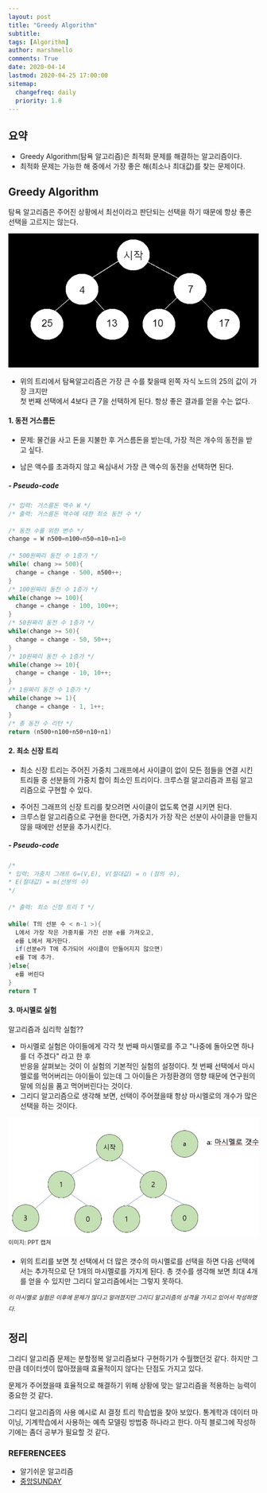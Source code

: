 ```yaml
---
layout: post
title: "Greedy Algorithm"
subtitle:
tags: [Algorithm]
author: marshmello
comments: True
date: 2020-04-14
lastmod: 2020-04-25 17:00:00
sitemap:
  changefreq: daily
  priority: 1.0
---
```


## 요약

- Greedy Algorithm(탐욕 알고리즘)은 최적화 문제를 해결하는 알고리즘이다.
- 최적화 문제는 가능한 해 중에서 가장 좋은 해(최소나 최대값)를 찾는 문제이다.

## Greedy Algorithm

탐욕 알고리즘은 주어진 상황에서 최선이라고 판단되는 선택을 하기 때문에 항상 좋은 선택을 고르지는 않는다.

![tree](/assets/img/posts/greedy/tree2.png)

- 위의 트리에서 탐욕알고리즘은 가장 큰 수를 찾을때 왼쪽 자식 노드의 25의 값이 가장 크지만  
  첫 번째 선택에서 4보다 큰 7을 선택하게 된다. 항상 좋은 결과를 얻을 수는 없다.

#### 1. 동전 거스름돈

- 문제: 물건을 사고 돈을 지불한 후 거스름돈을 받는데, 가장 적은 개수의 동전을 받고 싶다.

* 남은 액수를 초과하지 않고 욕심내서 가장 큰 액수의 동전을 선택하면 된다.

##### - Pseudo-code

```java
/* 입력: 거스름돈 액수 W */
/* 출력: 거스름돈 액수에 대한 최소 동전 수 */

/* 동전 수를 위한 변수 */
change = W n500=n100=n50=n10=n1=0

/* 500원짜리 동전 수 1증가 */
while( chang >= 500){
  change = change - 500, n500++;
}
/* 100원짜리 동전 수 1증가 */
while(change >= 100){
  change = change - 100, 100++;
}
/* 50원짜리 동전 수 1증가 */
while(change >= 50){
  change = change - 50, 50++;
}
/* 10원짜리 동전 수 1증가 */
while(change >= 10){
  change = change - 10, 10++;
}
/* 1원짜리 동전 수 1증가 */
while(change >= 1){
  change = change - 1, 1++;
}
/* 총 동전 수 리턴 */
return (n500+n100+n50+n10+n1)
```

#### 2. 최소 신장 트리

- 최소 신장 트리는 주어진 가중치 그래프에서 사이클이 없이 모든 점들을 연결 시킨 트리들 중 선분들의 가중치 합이 최소인 트리이다. 크루스컬 알고리즘과 프림 알고리즘으로 구현할 수 있다.

* 주어진 그래프의 신장 트리를 찾으려면 사이클이 없도록 연결 시키면 된다.
* 크루스컬 알고리즘으로 구현을 한다면, 가중치가 가장 작은 선분이 사이클을 만들지 않을 때에만 선분을 추가시킨다.

##### - Pseudo-code

```java
/*
* 입력: 가중치 그래프 G=(V,E), V(절대값) = n (점의 수),
* E(절대값) = m(선분의 수)
*/

/* 출력: 최소 신장 트리 T */

while( T의 선분 수 < n-1 >){
  L에서 가장 작은 가중치를 가진 선분 e를 가져오고,
  e를 L에서 제거한다.
  if(선분e가 T에 추가되어 사이클이 만들어지지 않으면)
  e를 T에 추가.
}else{
  e를 버린다
}
return T
```

#### 3. 마시멜로 실험

알고리즘과 심리학 실험??

- 마시멜로 실험은 아이들에게 각각 첫 번째 마시멜로를 주고 "나중에 돌아오면 하나를 더 주겠다" 라고 한 후  
  반응을 살펴보는 것이 이 실험의 기본적인 실험의 설정이다. 첫 번째 선택에서 마시멜로를 먹어버리는 아이들이
  있는데 그 아이들은 가정환경의 영향 때문에 연구원의 말에 의심을 품고 먹어버린다는 것이다.
- 그리디 알고리즘으로 생각해 보면, 선택이 주어졌을때 항상 마시멜로의 개수가 많은 선택을 하는 것이다.

![마시멜로 실험](/assets/img/posts/marshmellotest.JPG)  
<sup>이미지: PPT 캡쳐</sup>

- 위의 트리를 보면 첫 선택에서 더 많은 갯수의 마시멜로를 선택을 하면 다음 선택에서는 추가적으로 단 1개의 마시멜로를 가지게 된다. 총 갯수를 생각해 보면 최대 4개를 얻을 수
  있지만 그리디 알고리즘에서는 그렇지 못하다.

<sup>_이 마시멜로 실험은 이후에 문제가 많다고 알려졌지만 그리디 알고리즘의 성격을 가지고 있어서 작성하였다._</sup>

## 정리

그리디 알고리즘 문제는 분할정복 알고리즘보다 구현하기가 수월했던것 같다. 하지만 그만큼 데이터셋이 많아졌을때 효율적이지 않다는 단점도 가지고 있다.

문제가 주어졌을때 효율적으로 해결하기 위해 상황에 맞는 알고리즘을 적용하는 능력이 중요한 것 같다.

그리디 알고리즘의 사용 예시로 AI 결정 트리 학습법을 찾아 보았다. 통계학과 데이터 마이닝, 기계학습에서 사용하는 예측 모델링 방법중 하나라고 한다. 아직 블로그에 작성하기에는 좀더 공부가 필요할 것 같다.

### REFERENCEES

- 알기쉬운 알고리즘
- [중앙SUNDAY](https://news.joins.com/article/22800824)
